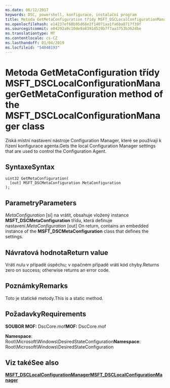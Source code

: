 ```yaml
---
ms.date: 06/12/2017
keywords: DSC, powershell, konfigurace, instalační program
title: Metoda GetMetaConfiguration třídy MSFT_DSCLocalConfigurationManager
ms.openlocfilehash: e14237ef68b95d68e2f14071aa1fa6ba0717f39f
ms.sourcegitcommit: e04292a9c10de9a8391d529b7f7aa3753b362dbe
ms.translationtype: MT
ms.contentlocale: cs-CZ
ms.lasthandoff: 01/04/2019
ms.locfileid: "54048193"
---
```

# <a name="getmetaconfiguration-method-of-the-msftdsclocalconfigurationmanager-class"></a><span data-ttu-id="a0f4f-103">Metoda GetMetaConfiguration třídy MSFT_DSCLocalConfigurationManager</span><span class="sxs-lookup"><span data-stu-id="a0f4f-103">GetMetaConfiguration method of the MSFT_DSCLocalConfigurationManager class</span></span>

<span data-ttu-id="a0f4f-104">Získá místní nastavení nástroje Configuration Manager, které se používají k řízení konfigurace agenta.</span><span class="sxs-lookup"><span data-stu-id="a0f4f-104">Gets the local Configuration Manager settings that are used to control the Configuration Agent.</span></span>

## <a name="syntax"></a><span data-ttu-id="a0f4f-105">Syntaxe</span><span class="sxs-lookup"><span data-stu-id="a0f4f-105">Syntax</span></span>

```mof
uint32 GetMetaConfiguration(
  [out] MSFT_DSCMetaConfiguration MetaConfiguration
);
```

## <a name="parameters"></a><span data-ttu-id="a0f4f-106">Parametry</span><span class="sxs-lookup"><span data-stu-id="a0f4f-106">Parameters</span></span>

<span data-ttu-id="a0f4f-107">*MetaConfiguration* \[si\] na vrátit, obsahuje vložený instance **MSFT_DSCMetaConfiguration** třídu, která definuje nastavení.</span><span class="sxs-lookup"><span data-stu-id="a0f4f-107">*MetaConfiguration* \[out\] On return, contains an embedded instance of the **MSFT_DSCMetaConfiguration** class that defines the settings.</span></span>

## <a name="return-value"></a><span data-ttu-id="a0f4f-108">Návratová hodnota</span><span class="sxs-lookup"><span data-stu-id="a0f4f-108">Return value</span></span>

<span data-ttu-id="a0f4f-109">Vrátí nulu v případě úspěchu; v opačném případě vrátí kód chyby.</span><span class="sxs-lookup"><span data-stu-id="a0f4f-109">Returns zero on success; otherwise returns an error code.</span></span>

## <a name="remarks"></a><span data-ttu-id="a0f4f-110">Poznámky</span><span class="sxs-lookup"><span data-stu-id="a0f4f-110">Remarks</span></span>

<span data-ttu-id="a0f4f-111">Toto je statické metody.</span><span class="sxs-lookup"><span data-stu-id="a0f4f-111">This is a static method.</span></span>

## <a name="requirements"></a><span data-ttu-id="a0f4f-112">Požadavky</span><span class="sxs-lookup"><span data-stu-id="a0f4f-112">Requirements</span></span>

<span data-ttu-id="a0f4f-113">**SOUBOR MOF:** DscCore.mof</span><span class="sxs-lookup"><span data-stu-id="a0f4f-113">**MOF:** DscCore.mof</span></span>

<span data-ttu-id="a0f4f-114">**Namespace**: Root\Microsoft\Windows\DesiredStateConfiguration</span><span class="sxs-lookup"><span data-stu-id="a0f4f-114">**Namespace**: Root\Microsoft\Windows\DesiredStateConfiguration</span></span>

## <a name="see-also"></a><span data-ttu-id="a0f4f-115">Viz také</span><span class="sxs-lookup"><span data-stu-id="a0f4f-115">See also</span></span>

[<span data-ttu-id="a0f4f-116">**MSFT_DSCLocalConfigurationManager**</span><span class="sxs-lookup"><span data-stu-id="a0f4f-116">**MSFT_DSCLocalConfigurationManager**</span></span>](msft-dsclocalconfigurationmanager.md)